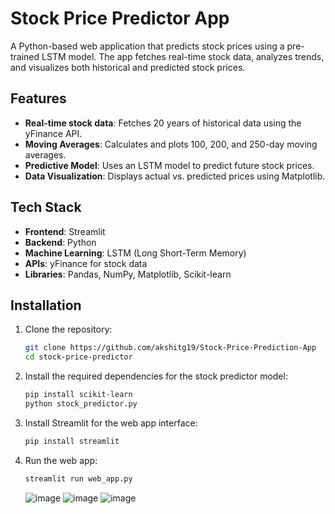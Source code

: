# Stock Price Predictor App

A Python-based web application that predicts stock prices using a pre-trained LSTM model. The app fetches real-time stock data, analyzes trends, and visualizes both historical and predicted stock prices.

## Features
- **Real-time stock data**: Fetches 20 years of historical data using the yFinance API.
- **Moving Averages**: Calculates and plots 100, 200, and 250-day moving averages.
- **Predictive Model**: Uses an LSTM model to predict future stock prices.
- **Data Visualization**: Displays actual vs. predicted prices using Matplotlib.

## Tech Stack
- **Frontend**: Streamlit
- **Backend**: Python
- **Machine Learning**: LSTM (Long Short-Term Memory)
- **APIs**: yFinance for stock data
- **Libraries**: Pandas, NumPy, Matplotlib, Scikit-learn

## Installation

1. Clone the repository:
   ```bash
   git clone https://github.com/akshitg19/Stock-Price-Prediction-App
   cd stock-price-predictor

2. Install the required dependencies for the stock predictor model:
   ```bash
   pip install scikit-learn
   python stock_predictor.py
   ```

3. Install Streamlit for the web app interface:
   ```bash
   pip install streamlit
   ```

4. Run the web app:
   ```bash
   streamlit run web_app.py
   ```


   ![image](https://github.com/user-attachments/assets/577434fd-d3e1-49e2-80a8-8e354b710fab)
   ![image](https://github.com/user-attachments/assets/e01b44c4-1b9d-44e6-ac51-bde7e5894ae7)
   ![image](https://github.com/user-attachments/assets/40f9ff49-2eed-4f9e-8073-c0ced6c4ae86)



